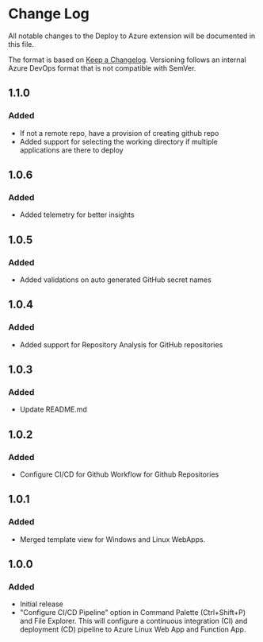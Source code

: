 # Change Log
All notable changes to the Deploy to Azure extension will be documented in this file.

The format is based on [Keep a Changelog](http://keepachangelog.com/). Versioning follows an internal Azure DevOps format that is not compatible with SemVer.

## 1.1.0
### Added
- If not a remote repo, have a provision of creating github repo
- Added support for selecting the working directory if multiple applications are there to deploy

## 1.0.6
### Added
- Added telemetry for better insights

## 1.0.5
### Added
- Added validations on auto generated GitHub secret names

## 1.0.4
### Added
- Added support for Repository Analysis for GitHub repositories

## 1.0.3
### Added
- Update README.md

## 1.0.2
### Added
- Configure CI/CD for Github Workflow for Github Repositories

## 1.0.1
### Added
- Merged template view for Windows and Linux WebApps.


## 1.0.0
### Added
- Initial release
- "Configure CI/CD Pipeline" option in Command Palette (Ctrl+Shift+P) and File Explorer. This will configure a continuous integration (CI) and deployment (CD) pipeline to Azure Linux Web App and Function App.

